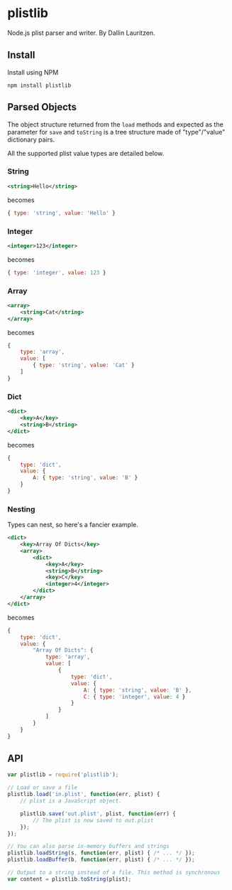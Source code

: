 
# plistlib

Node.js plist parser and writer. By Dallin Lauritzen.

## Install

Install using NPM

`npm install plistlib`

## Parsed Objects

The object structure returned from the `load` methods and expected as the parameter
for `save` and `toString` is a tree structure made of "type"/"value" dictionary pairs.

All the supported plist value types are detailed below.

### String

``` xml
<string>Hello</string>
```

becomes

``` javascript
{ type: 'string', value: 'Hello' }
```

### Integer

``` xml
<integer>123</integer>
```

becomes

``` javascript
{ type: 'integer', value: 123 }
```

### Array

``` xml
<array>
	<string>Cat</string>
</array>
```

becomes

``` javascript
{
	type: 'array',
	value: [
		{ type: 'string', value: 'Cat' }
	]
}
```

### Dict

``` xml
<dict>
	<key>A</key>
	<string>B</string>
</dict>
```

becomes

``` javascript
{
	type: 'dict',
	value: {
		A: { type: 'string', value: 'B' }
	}
}
```

### Nesting

Types can nest, so here's a fancier example.

``` xml
<dict>
	<key>Array Of Dicts</key>
	<array>
		<dict>
			<key>A</key>
			<string>B</string>
			<key>C</key>
			<integer>4</integer>
		</dict>
	</array>
</dict>
```

becomes

``` javascript
{
	type: 'dict',
	value: {
		"Array Of Dicts": {
			type: 'array',
			value: [
				{
					type: 'dict',
					value: {
						A: { type: 'string', value: 'B' },
						C: { type: 'integer', value: 4 }
					}
				}
			]
		}
	}
}
```

## API

``` javascript
var plistlib = require('plistlib');

// Load or save a file
plistlib.load('in.plist', function(err, plist) {
    // plist is a JavaScript object.

    plistlib.save('out.plist', plist, function(err) {
    	// The plist is now saved to out.plist
    });
});

// You can also parse in-memory buffers and strings
plistlib.loadString(s, function(err, plist) { /* ... */ });
plistlib.loadBuffer(b, function(err, plist) { /* ... */ });

// Output to a string instead of a file. This method is synchronous
var content = plistlib.toString(plist);
```
